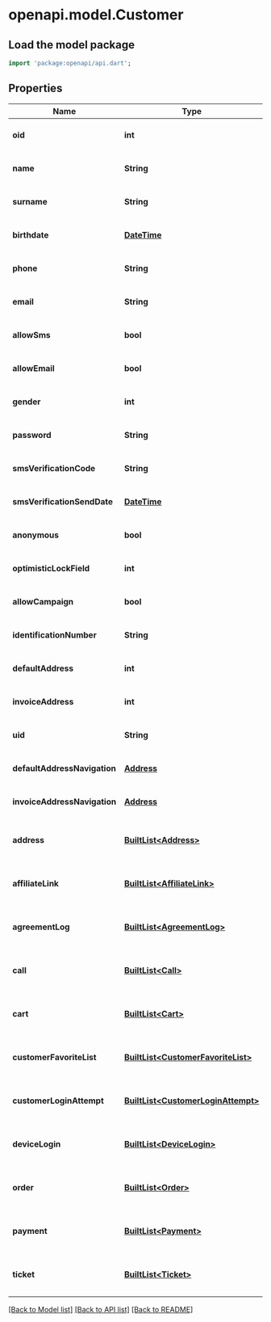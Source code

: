 # openapi.model.Customer

## Load the model package
```dart
import 'package:openapi/api.dart';
```

## Properties
Name | Type | Description | Notes
------------ | ------------- | ------------- | -------------
**oid** | **int** |  | [optional] [default to null]
**name** | **String** |  | [optional] [default to null]
**surname** | **String** |  | [optional] [default to null]
**birthdate** | [**DateTime**](DateTime.md) |  | [optional] [default to null]
**phone** | **String** |  | [optional] [default to null]
**email** | **String** |  | [optional] [default to null]
**allowSms** | **bool** |  | [optional] [default to null]
**allowEmail** | **bool** |  | [optional] [default to null]
**gender** | **int** |  | [optional] [default to null]
**password** | **String** |  | [optional] [default to null]
**smsVerificationCode** | **String** |  | [optional] [default to null]
**smsVerificationSendDate** | [**DateTime**](DateTime.md) |  | [optional] [default to null]
**anonymous** | **bool** |  | [optional] [default to null]
**optimisticLockField** | **int** |  | [optional] [default to null]
**allowCampaign** | **bool** |  | [optional] [default to null]
**identificationNumber** | **String** |  | [optional] [default to null]
**defaultAddress** | **int** |  | [optional] [default to null]
**invoiceAddress** | **int** |  | [optional] [default to null]
**uid** | **String** |  | [optional] [default to null]
**defaultAddressNavigation** | [**Address**](Address.md) |  | [optional] [default to null]
**invoiceAddressNavigation** | [**Address**](Address.md) |  | [optional] [default to null]
**address** | [**BuiltList&lt;Address&gt;**](Address.md) |  | [optional] [default to const []]
**affiliateLink** | [**BuiltList&lt;AffiliateLink&gt;**](AffiliateLink.md) |  | [optional] [default to const []]
**agreementLog** | [**BuiltList&lt;AgreementLog&gt;**](AgreementLog.md) |  | [optional] [default to const []]
**call** | [**BuiltList&lt;Call&gt;**](Call.md) |  | [optional] [default to const []]
**cart** | [**BuiltList&lt;Cart&gt;**](Cart.md) |  | [optional] [default to const []]
**customerFavoriteList** | [**BuiltList&lt;CustomerFavoriteList&gt;**](CustomerFavoriteList.md) |  | [optional] [default to const []]
**customerLoginAttempt** | [**BuiltList&lt;CustomerLoginAttempt&gt;**](CustomerLoginAttempt.md) |  | [optional] [default to const []]
**deviceLogin** | [**BuiltList&lt;DeviceLogin&gt;**](DeviceLogin.md) |  | [optional] [default to const []]
**order** | [**BuiltList&lt;Order&gt;**](Order.md) |  | [optional] [default to const []]
**payment** | [**BuiltList&lt;Payment&gt;**](Payment.md) |  | [optional] [default to const []]
**ticket** | [**BuiltList&lt;Ticket&gt;**](Ticket.md) |  | [optional] [default to const []]

[[Back to Model list]](../README.md#documentation-for-models) [[Back to API list]](../README.md#documentation-for-api-endpoints) [[Back to README]](../README.md)


